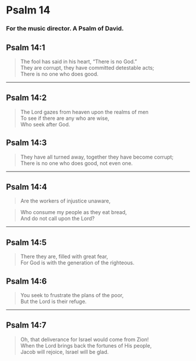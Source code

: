 # Psalm 14

### For the music director. A Psalm of David.

## Psalm 14:1

> The fool has said in his heart, “There is no God.”  
> They are corrupt, they have committed detestable acts;  
> There is no one who does good.

---

## Psalm 14:2

> The Lord gazes from heaven upon the realms of men  
> To see if there are any who are wise,  
> Who seek after God.

## Psalm 14:3

> They have all turned away, together they have become corrupt;  
> There is no one who does good, not even one.

---

## Psalm 14:4

> Are the workers of injustice unaware,

> Who consume my people as they eat bread,  
> And do not call upon the Lord?

---

## Psalm 14:5

> There they are, filled with great fear,  
> For God is with the generation of the righteous.

## Psalm 14:6

> You seek to frustrate the plans of the poor,  
> But the Lord is their refuge.

---

## Psalm 14:7

> Oh, that deliverance for Israel would come from Zion!  
> When the Lord brings back the fortunes of His people,  
> Jacob will rejoice, Israel will be glad.
